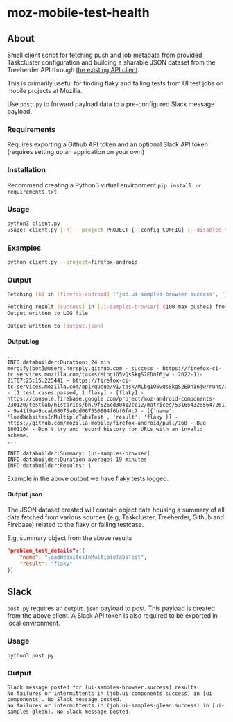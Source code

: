 # moz-mobile-test-health
## About

Small client script for fetching push and job metadata from provided Taskcluster configuration and building a sharable JSON dataset from the Treeherder API through [the existing API client](https://pypi.org/project/treeherder-client/).

This is primarily useful for finding flaky and failing tests from UI test jobs on mobile projects at Mozilla.

Use `post.py` to forward payload data to a pre-configured Slack message payload.

### Requirements

Requires exporting a Github API token and an optional Slack API token (requires setting up an application on your own)

### Installation
Recommend creating a Python3 virtual environment
`pip install -r requirements.txt`

### Usage
```sh
python3 client.py 
usage: client.py [-h] --project PROJECT [--config CONFIG] [--disabled-tests]
```
### Examples

```sh
python client.py --project=firefox-android
```

### Output

```sh
Fetching [6] in [firefox-android] ['job.ui-samples-browser.success', 'job.ui-samples-browser.testfailed', 'job.ui-components.success', 'job.ui-components.testfailed', 'job.ui-samples-glean.success', 'job.ui-samples-glean.testfailed']

Fetching result [success] in [ui-samples-browser] (100 max pushes) from the past [1] day(s) ...
Output written to LOG file

Output written to [output.json]
```
#### Output.log
```Log
...
INFO:databuilder:Duration: 24 min mergify[bot]@users.noreply.github.com - success - https://firefox-ci-tc.services.mozilla.com/tasks/MLbg1O5vQsSkgS2EDnI6jw - 2022-11-21T07:25:15.225441 - https://firefox-ci-tc.services.mozilla.com/api/queue/v1/task/MLbg1O5vQsSkgS2EDnI6jw/runs/0/artifacts/public/logs/live_backing.log - [1 test cases passed, 1 flaky] - [flaky] - https://console.firebase.google.com/project/moz-android-components-230120/testlab/histories/bh.9f526cd30412cc12/matrices/5316543285647261116 - 9a41f9e49ccab08075a0dd067550804f6bf0f4c7 - [{'name': 'loadWebsitesInMultipleTabsTest', 'result': 'flaky'}] - https://github.com/mozilla-mobile/firefox-android/pull/168 - Bug 1801164 - Don't try and record history for URLs with an invalid scheme.
...

INFO:databuilder:Summary: [ui-samples-browser]
INFO:databuilder:Duration average: 19 minutes
INFO:databuilder:Results: 1
```
Example in the above output we have flaky tests logged.

#### Output.json

The JSON dataset created will contain object data housing a summary of all data fetched from various sources (e.g, Taskcluster, Treeherder, Github and Firebase) related to the flaky or failing testcase.

E.g, summary object from the above results

```JSON
"problem_test_details":[{ 
    "name": "loadWebsitesInMultipleTabsTest",
    "result": "flaky"
}]
```

## Slack

`post.py` requires an `output.json` payload to post. This payload is created from the above client. A Slack API token is also required to be exported in local environment.

### Usage

    python3 post.py

### Output
```
Slack message posted for [ui-samples-browser.success] results
No failures or intermittents in (job.ui-components.success) in [ui-components]. No Slack message posted.
No failures or intermittents in (job.ui-samples-glean.success) in [ui-samples-glean]. No Slack message posted.
```
